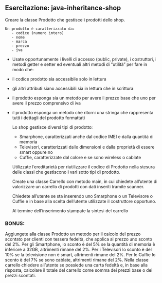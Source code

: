 ## Esercitazione: java-inheritance-shop

Creare la classe Prodotto che gestisce i prodotti dello shop.

    Un prodotto è caratterizzato da:
       - codice (numero intero)
       - nome
       - marca
       - prezzo
       - iva

- Usate opportunamente i livelli di accesso (public, private), i costruttori, i metodi getter e setter ed eventuali 
  altri metodi di “utilità” per fare in modo che:

- il codice prodotto sia accessibile solo in lettura

- gli altri attributi siano accessibili sia in lettura che in scrittura

- il prodotto esponga sia un metodo per avere il prezzo base che uno per avere il prezzo comprensivo di iva

- il prodotto esponga un metodo che ritorni una stringa che rappresenta tutti i dettagli del prodotto formattati

    
    Lo shop gestisce diversi tipi di prodotto:
    - Smarphone, caratterizzati anche dal codice IMEI e dalla quantità di memoria
    - Televisori, caratterizzati dalle dimensioni e dalla proprietà di essere smart oppure no
    - Cuffie, caratterizzate dal colore e se sono wireless o cablate
    
    Utilizzate l’ereditarietà per riutilizzare il codice di Prodotto nella stesura 
    delle classi che gestiscono i vari sotto tipi di prodotto.

    Create una classe Carrello con metodo main, in cui chiedete all’utente di valorizzare
    un carrello di prodotti con dati inseriti tramite scanner.

    Chiedete all’utente se sta inserendo uno Smarphone o un Televisore o Cuffie e in base
    alla scelta dell’utente utilizzate il costruttore opportuno.

    Al termine dell’inserimento stampate la sintesi del carrello

### BONUS: 
Aggiungete alla classe Prodotto un metodo per il calcolo del prezzo scontato per clienti con tessera fedeltà, 
che applica al prezzo uno sconto del 2%. Per gli Smartphone, lo sconto è del 5% se la quantità di memoria è 
inferiore a 32GB, altrimenti rimane del 2%. Per i Televisori lo sconto è del 10% se la televisione non è smart, 
altrimenti rimane del 2%. Per le Cuffie lo sconto è del 7% se sono cablate, altrimenti rimane del 2%. 
Nella classe carrello chiedere all’utente se possiede una carta fedeltà e, in base alla risposta, 
calcolare il totale del carrello come somma dei prezzi base o dei prezzi scontati.